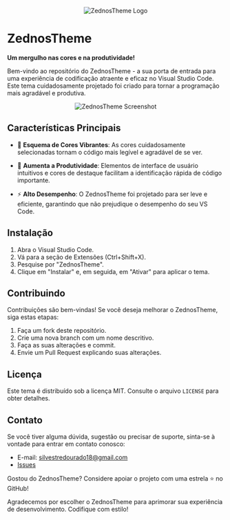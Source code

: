<p align="center">
  <img src="https://github.com/seuusuario/ZednosTheme/raw/main/logo.png" alt="ZednosTheme Logo">
</p>

# ZednosTheme

**Um mergulho nas cores e na produtividade!**

Bem-vindo ao repositório do ZednosTheme - a sua porta de entrada para uma experiência de codificação atraente e eficaz no Visual Studio Code. Este tema cuidadosamente projetado foi criado para tornar a programação mais agradável e produtiva.

<p align="center">
  <img src="https://github.com/seuusuario/ZednosTheme/raw/main/screenshot.png" alt="ZednosTheme Screenshot">
</p>

## Características Principais

- 🌈 **Esquema de Cores Vibrantes**: As cores cuidadosamente selecionadas tornam o código mais legível e agradável de se ver.

- 🚀 **Aumenta a Produtividade**: Elementos de interface de usuário intuitivos e cores de destaque facilitam a identificação rápida de código importante.

- ⚡ **Alto Desempenho**: O ZednosTheme foi projetado para ser leve e eficiente, garantindo que não prejudique o desempenho do seu VS Code.

## Instalação

1. Abra o Visual Studio Code.
2. Vá para a seção de Extensões (Ctrl+Shift+X).
3. Pesquise por "ZednosTheme".
4. Clique em "Instalar" e, em seguida, em "Ativar" para aplicar o tema.

## Contribuindo

Contribuições são bem-vindas! Se você deseja melhorar o ZednosTheme, siga estas etapas:

1. Faça um fork deste repositório.
2. Crie uma nova branch com um nome descritivo.
3. Faça as suas alterações e commit.
4. Envie um Pull Request explicando suas alterações.

## Licença

Este tema é distribuído sob a licença MIT. Consulte o arquivo `LICENSE` para obter detalhes.

## Contato

Se você tiver alguma dúvida, sugestão ou precisar de suporte, sinta-se à vontade para entrar em contato conosco:

- E-mail: <silvestredourado18@gmail.com>
- [Issues](https://github.com/seuusuario/ZednosTheme/issues)

Gostou do ZednosTheme? Considere apoiar o projeto com uma estrela ⭐ no GitHub!

Agradecemos por escolher o ZednosTheme para aprimorar sua experiência de desenvolvimento. Codifique com estilo!
